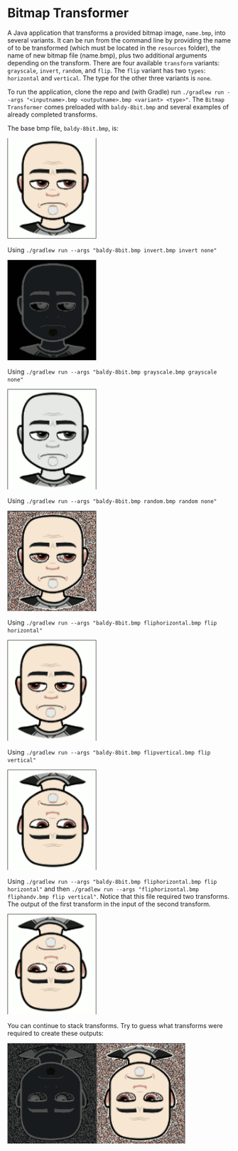 # Bitmap Transformer

A Java application that transforms a provided bitmap image, `name.bmp`, into several variants. It can be run from the command line by providing the name of to be transformed (which must be located in the `resources` folder), the name of new bitmap file (name.bmp), plus two additional arguments depending on the transform. There are four available `transform` variants: `grayscale`, `invert`, `random`, and `flip`. The `flip` variant has two `types`: `horizontal` and `vertical`. The type for the other three variants is `none`.

To run the application, clone the repo and (with Gradle) run `./gradlew run --args "<inputname>.bmp <outputname>.bmp <variant> <type>"`. The `Bitmap Transformer` comes preloaded with `baldy-8bit.bmp` and several examples of already completed transforms.

The base bmp file, `baldy-8bit.bmp`, is: 

<img src="./app/src/main/resources/images/base.png" alt="baldy photo" width="200"/>

Using `./gradlew run --args "baldy-8bit.bmp invert.bmp invert none"`

<img src="./app/src/main/resources/images/invert.png" alt="baldy photo" width="200"/>

Using `./gradlew run --args "baldy-8bit.bmp grayscale.bmp grayscale none"`

<img src="./app/src/main/resources/images/grayscale.png" alt="baldy photo" width="200"/>

Using `./gradlew run --args "baldy-8bit.bmp random.bmp random none"`

<img src="./app/src/main/resources/images/random.png" alt="baldy photo" width="200"/>

Using `./gradlew run --args "baldy-8bit.bmp fliphorizontal.bmp flip horizontal"`

<img src="./app/src/main/resources/images/fliphorizontal.png" alt="baldy photo" width="200"/>

Using `./gradlew run --args "baldy-8bit.bmp flipvertical.bmp flip vertical"`

<img src="./app/src/main/resources/images/flipvertical.png" alt="baldy photo" width="200"/>

Using `./gradlew run --args "baldy-8bit.bmp fliphorizontal.bmp flip horizontal"` and then `./gradlew run --args "fliphorizontal.bmp fliphandv.bmp flip vertical"`. Notice that this file required two transforms. The output of the first transform in the input of the second transform.

<img src="./app/src/main/resources/images/fliphandv.png" alt="baldy photo" width="200"/>

You can continue to stack transforms. Try to guess what transforms were required to create these outputs:

<img src="./app/src/main/resources/images/fliphvinvertrandom.png" alt="baldy photo" width="200"/><img src="./app/src/main/resources/images/fliphvandrandom.png" alt="baldy photo" width="200"/>